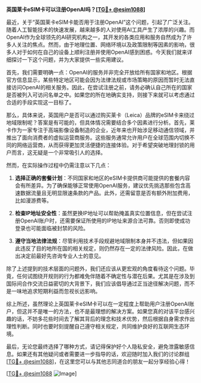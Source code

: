 **英国莱卡eSIM卡可以注册OpenAI吗？[[TG💪+ @esim1088](https://t.me/s/esim1088)]**

最近，关于“英国莱卡eSIM卡能否用于注册OpenAI”这个问题，引起了广泛关注。随着人工智能技术的快速发展，越来越多的人对使用AI工具产生了浓厚的兴趣。而OpenAI作为全球领先的AI研究机构之一，其开发的各类应用和服务自然成为了许多人关注的焦点。然而，由于地理位置、网络环境以及政策限制等因素的影响，很多人对于如何在自己的设备上顺利注册并使用OpenAI感到困惑。今天我们就来详细探讨一下这个问题，并为大家提供一些实用建议。

首先，我们需要明确一点：OpenAI的服务并非完全开放给所有国家和地区。根据官方信息显示，某些特定地区可能会因为法律法规或市场策略的原因而暂时无法直接访问OpenAI的相关服务。因此，在尝试注册之前，请务必确认自己所在的国家是否被列入可访问名单之中。如果您的所在地确实支持，则接下来就可以考虑通过合适的手段实现这一目标了。

那么，具体来说，英国用户是否可以通过购买莱卡（Leica）品牌的eSIM卡来绕过地域限制呢？答案是有可能的，但具体情况需要结合多个因素进行分析。首先，莱卡作为一家专注于高端影像设备制造的企业，近年来也开始涉足移动通信领域，并推出了面向消费者的虚拟运营商服务。这些服务通常允许用户在全球范围内切换不同的网络运营商，从而获得更加灵活便捷的连接体验。对于希望突破地理封锁的用户而言，这无疑是一个非常吸引人的选择。

然而，在实际操作过程中仍需注意以下几点：

1. **选择正确的套餐计划**：不同国家和地区的eSIM卡提供商可能提供的套餐内容会有所差异。为了确保能够正常使用OpenAI服务，建议优先挑选那些包含高速数据流量且无明显限速条款的产品。此外，还需留意是否有额外附加费用，比如漫游费等。
   
2. **检查IP地址安全性**：虽然更换IP地址可以帮助掩盖真实位置信息，但在尝试注册OpenAI账户时，还需要保证所使用的IP地址来源合法可靠。否则即使成功登录也可能面临被封禁的风险。
   
3. **遵守当地法律法规**：尽管利用技术手段规避地域限制本身并不违法，但如果因此违反了目的地所在国的相关规定，则仍然存在一定的法律风险。因此，在做出决定前最好先咨询专业人士的意见。

除了上述提到的技术层面的问题外，我们还应该从更宏观的角度看待这个问题。毕竟，任何试图绕开规则的行为都难免伴随着不确定性与潜在后果。尤其是在涉及到国际间合作交流日益密切的大背景下，我们应该倡导通过正当途径解决问题，而不是一味地追求短期利益而忽视长远影响。

综上所述，虽然理论上英国莱卡eSIM卡可以在一定程度上帮助用户注册OpenAI账户，但这并不是唯一的方法，也不是最理想的解决方案。如果您真的对该平台感兴趣的话，不妨多花些时间去了解其背后的理念和技术优势，然后根据自身需求作出理性判断。同时也要时刻提醒自己遵守相关规定，共同维护良好的互联网生态环境。

最后，无论您最终选择了哪种方式，请记得保护好个人隐私安全，避免泄露敏感信息。如果还有其他疑问或者需要进一步指导的话，欢迎随时加入我们的讨论群组[[TG💪+ @esim1088](https://t.me/s/esim1088)]，在这里您可以与其他志同道合的朋友一起分享经验心得！

[[TG💪+ @esim1088](https://t.me/s/esim1088) ![Image](https://i.postimg.cc/4NQfJmqS/Snipaste-2025-05-13-00-14-12.png)]